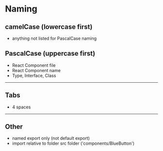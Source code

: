# Naming
## camelCase (lowercase first)

- anything not listed for PascalCase naming

## PascalCase (uppercase first)

- React Component file
- React Component name
- Type, Interface, Class

---

## Tabs 
- 4 spaces

---

## Other 
- named export only (not default export)
- import relative to folder src folder ('components/BlueButton')
